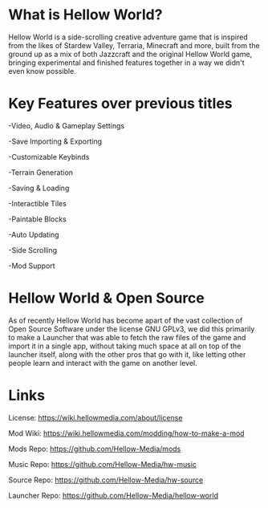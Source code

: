 # What is Hellow World?

Hellow World is a side-scrolling creative adventure game that is inspired from the likes 
of Stardew Valley, Terraria, Minecraft and more, built from the ground up as a mix of both 
Jazzcraft and the original Hellow World game, bringing experimental and finished features 
together in a way we didn't even know possible.

# Key Features over previous titles

-Video, Audio & Gameplay Settings

-Save Importing & Exporting

-Customizable Keybinds

-Terrain Generation

-Saving & Loading

-Interactible Tiles

-Paintable Blocks

-Auto Updating

-Side Scrolling

-Mod Support

# Hellow World & Open Source

As of recently Hellow World has become apart of the vast collection of Open Source Software under the license GNU GPLv3, we did this primarily to make a Launcher that was able to fetch the raw files of the game and import it in a single app, without taking much space at all on top of the launcher itself, along with the other pros that go with it, like letting other people learn and interact with the game on another level.

# Links

License: https://wiki.hellowmedia.com/about/license

Mod Wiki: https://wiki.hellowmedia.com/modding/how-to-make-a-mod

Mods Repo: https://github.com/Hellow-Media/mods

Music Repo: https://github.com/Hellow-Media/hw-music

Source Repo: https://github.com/Hellow-Media/hw-source

Launcher Repo: https://github.com/Hellow-Media/hellow-world

